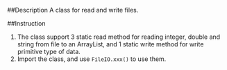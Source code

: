 ##Description
A class for read and write files.

##Instruction
1. The class support 3 static read method for reading integer, double and string from file to an ArrayList, and 1 static write method for write primitive type of data.
2. Import the class, and use `FileIO.xxx()` to use them.
